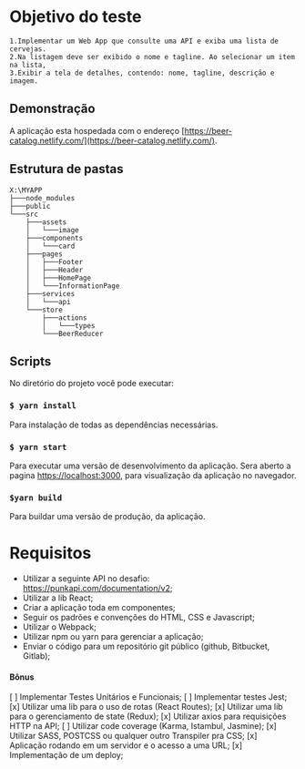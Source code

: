 # Objetivo do teste

    1.Implementar um Web App que consulte uma API e exiba uma lista de cervejas. 
    2.Na listagem deve ser exibido o nome e tagline. Ao selecionar um item na lista, 
    3.Exibir a tela de detalhes, contendo: nome, tagline, descrição e imagem.

## Demonstração
A aplicação esta hospedada com o endereço [https://beer-catalog.netlify.com/](https://beer-catalog.netlify.com/).

## Estrutura de pastas

```
X:\MYAPP
├───node_modules
├───public
└───src
    ├───assets
    │   └───image
    ├───components
    │   └───card
    ├───pages
    │   ├───Footer
    │   ├───Header
    │   ├───HomePage
    │   └───InformationPage
    ├───services
    │   └───api
    └───store
        ├───actions
        │   └───types
        └───BeerReducer
```

## Scripts
No diretório do projeto você pode executar:

### ``$ yarn install``
Para instalação de todas as dependências necessárias.

### `$ yarn start`
Para executar uma versão de desenvolvimento da aplicação.
Sera aberto a pagina [https://localhost:3000](https://localhost:3000), para visualização da aplicação no navegador.

### `$yarn build`
Para buildar uma versão de produção, da aplicação. 

# Requisitos

- Utilizar a seguinte API no desafio: https://punkapi.com/documentation/v2;
- Utilizar a lib React;
- Criar a aplicação toda em componentes;
- Seguir os padrões e convenções do HTML, CSS e Javascript;
- Utilizar o Webpack;
- Utilizar npm ou yarn para gerenciar a aplicação;
- Enviar o código para um repositório git público (github, Bitbucket, Gitlab);

#### Bônus

[ ] Implementar Testes Unitários e Funcionais;
[ ] Implementar testes Jest;
[x] Utilizar uma lib para o uso de rotas (React Routes);
[x] Utilizar uma lib para o gerenciamento de state (Redux);
[x] Utilizar axios para requisições HTTP na API;
[ ] Utilizar code coverage (Karma, Istambul, Jasmine);
[x] Utilizar SASS, POSTCSS ou qualquer outro Transpiler pra CSS;
[x] Aplicação rodando em um servidor e o acesso a uma URL;
[x] Implementação de um deploy;

